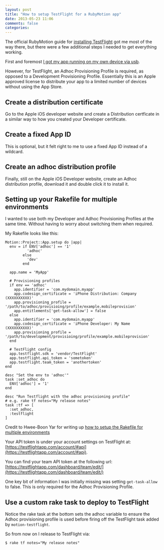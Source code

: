 ```yaml
---
layout: post
title: "How to setup TestFlight for a RubyMotion app"
date: 2013-05-23 11:06
comments: false
categories:
---
```


The official RubyMotion guide for [installing TestFlight](http://www.rubymotion.com/developer-center/articles/testflight/)
got me most of the way there, but there were a few additional steps I needed to
get everything working.

First and foremost [I got my app running on my own device via usb](http://paulsturgess.co.uk/blog/2013/05/10/using-rubymotion-to-provision-an-app-onto-your-iphone/).

However, for TestFlight, an Adhoc Provisioning Profile is required, as opposed
to a Development Provisioning Profile. Essentially this is an Apple approved
license to distribute your app to a limited number of devices without using the
App Store.

## Create a distribution certificate

Go to the Apple iOS developer website and create a Distribution certficate in a
similar way to how you created your Developer certificate.

## Create a fixed App ID

This is optional, but it felt right to me to use a fixed App ID instead of a
wildcard.

## Create an adhoc distribution profile

Finally, still on the Apple iOS Developer website, create an Adhoc distribution
profile, download it and double click it to install it.

## Setting up your Rakefile for multiple environments

I wanted to use both my Developer and Adhoc Provisioning Profiles at the same
time. Without having to worry about switching them when required.

My Rakefile looks like this:

    Motion::Project::App.setup do |app|
      env = if ENV['adhoc'] == '1'
              'adhoc'
            else
              'dev'
            end

      app.name = 'MyApp'

      # Provisioning profiles
      if env == 'adhoc'
        app.identifier = 'com.mydomain.myapp'
        app.codesign_certificate = 'iPhone Distribution: Company (XXXXXXXXXX)'
        app.provisioning_profile = '/path/to/adhoc/provisioing/profile/example.mobileprovision'
        app.entitlements['get-task-allow'] = false
      else
        app.identifier = 'com.mydomain.myapp'
        app.codesign_certificate = 'iPhone Developer: My Name (XXXXXXXXXX)'
        app.provisioning_profile = '/path/to/development/provisioing/profile/example.mobileprovision'
      end

      # TestFlight config
      app.testflight.sdk = 'vendor/TestFlight'
      app.testflight.api_token = 'sometoken'
      app.testflight.team_token = 'anothertoken'
    end

    desc "Set the env to 'adhoc'"
    task :set_adhoc do
      ENV['adhoc'] = '1'
    end

    desc "Run Testflight with the adhoc provisioning profile"
    # e.g. rake tf notes="My release notes"
    task :tf => [
      :set_adhoc,
      :testflight
    ]

Credit to Hwee-Boon Yar for writing up [how to setup the Rakefile for multiple environments](http://hboon.com/different-settings-for-development-and-adhoc-builds-in-rubymotion/)

Your API token is under your account settings on TestFlight at: [https://testflightapp.com/account/#api](https://testflightapp.com/account/#api).

You can find your team API token at the following url: [https://testflightapp.com/dashboard/team/edit/](https://testflightapp.com/dashboard/team/edit/)

One key bit of information I was initially missing was setting `get-task-allow`
to false. This is only required for the Adhoc Provisioning Profile.

## Use a custom rake task to deploy to TestFlight

Notice the rake task at the bottom sets the adhoc variable to ensure the Adhoc
provisioning profile is used before firing off the TestFlight task added by
`motion-testflight`.

So from now on I release to TestFlight via:

    $ rake tf notes="My release notes"